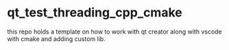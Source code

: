 # qt_test_threading_cpp_cmake
this repo holds a template on how to work with qt creator along with vscode with cmake and adding custom lib.
